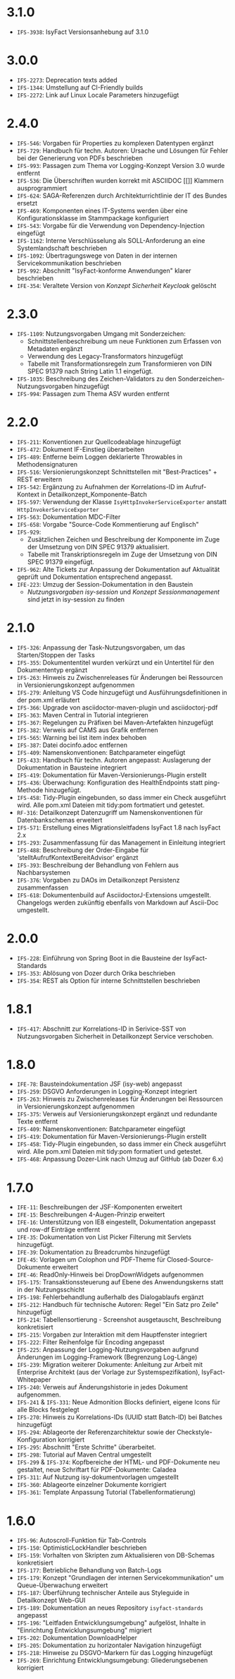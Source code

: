 # 3.1.0
- `IFS-3938`: IsyFact Versionsanhebung auf 3.1.0

# 3.0.0
- `IFS-2273`: Deprecation texts added
- `IFS-1344`: Umstellung auf CI-Friendly builds
- `IFS-2272`: Link auf Linux Locale Parameters hinzugefügt
 
# 2.4.0
- `IFS-546`: Vorgaben für Properties zu komplexen Datentypen ergänzt
- `IFS-729`: Handbuch für techn. Autoren: Ursache und Lösungen für Fehler bei der Generierung von PDFs beschrieben
- `IFS-993`: Passagen zum Thema vor Logging-Konzept Version 3.0 wurde entfernt
- `IFS-536`: Die Überschriften wurden korrekt mit ASCIIDOC [[]] Klammern ausprogrammiert
- `IFS-624`: SAGA-Referenzen durch Architekturrichtlinie der IT des Bundes ersetzt
- `IFS-469`: Komponenten eines IT-Systems werden über eine Konfigurationsklasse im Stammpackage konfiguriert
- `IFS-543`: Vorgabe für die Verwendung von Dependency-Injection eingefügt
- `IFS-1162`: Interne Verschlüsselung als SOLL-Anforderung an eine Systemlandschaft beschrieben
- `IFS-1092`: Übertragungswege von Daten in der internen Servicekommunikation beschrieben
- `IFS-992`: Abschnitt "IsyFact-konforme Anwendungen" klarer beschrieben
- `IFE-354`: Veraltete Version von _Konzept Sicherheit Keycloak_ gelöscht

# 2.3.0
- `IFS-1109`: Nutzungsvorgaben Umgang mit Sonderzeichen:
  - Schnittstellenbeschreibung um neue Funktionen zum Erfassen von Metadaten ergänzt
  - Verwendung des Legacy-Transformators hinzugefügt
  - Tabelle mit Transformationsregeln zum Transformieren von DIN SPEC 91379 nach String Latin 1.1 eingefügt.
- `IFS-1035`: Beschreibung des Zeichen-Validators zu den Sonderzeichen-Nutzungsvorgaben hinzugefügt
- `IFS-994`: Passagen zum Thema ASV wurden entfernt
  
# 2.2.0
- `IFS-211`: Konventionen zur Quellcodeablage hinzugefügt
- `IFS-472`: Dokument IF-Einstieg überarbeiten
- `IFS-489`: Entferne beim Loggen deklarierte Throwables in Methodensignaturen
- `IFS-516`: Versionierungskonzept Schnittstellen mit "Best-Practices" + REST erweitern
- `IFS-542`: Ergänzung zu Aufnahmen der Korrelations-ID im Aufruf-Kontext in Detailkonzept_Komponente-Batch
- `IFS-597`: Verwendung der Klasse `IsyHttpInvokerServiceExporter` anstatt `HttpInvokerServiceExporter`
- `IFS-563`: Dokumentation MDC-Filter
- `IFS-658`: Vorgabe "Source-Code Kommentierung auf Englisch"
- `IFS-929`: 
    - Zusätzlichen Zeichen und Beschreibung der Komponente im Zuge der Umsetzung von DIN SPEC 91379 aktualisiert.
    - Tabelle mit Transkriptionsregeln im Zuge der Umsetzung von DIN SPEC 91379 eingefügt.
- `IFS-962`: Alte Tickets zur Anpassung der Dokumentation auf Aktualität geprüft und Dokumentation entsprechend angepasst.
- `IFE-223`: Umzug der Session-Dokumentation in den Baustein
  - *Nutzungsvorgaben isy-session* und *Konzept Sessionmanagement* sind jetzt in isy-session zu finden

# 2.1.0
- `IFS-326`: Anpassung der Task-Nutzungsvorgaben, um das Starten/Stoppen der Tasks
- `IFS-355`: Dokumententitel wurden verkürzt und ein Untertitel für den Dokumententyp ergänzt
- `IFS-263`: Hinweis zu Zwischenreleases für Änderungen bei Ressourcen in Versionierungskonzept aufgenommen
- `IFS-279`: Anleitung VS Code hinzugefügt und Ausführungsdefinitionen in der pom.xml erläutert
- `IFS-366`: Upgrade von asciidoctor-maven-plugin und asciidoctorj-pdf
- `IFS-363`: Maven Central in Tutorial integrieren
- `IFS-367`: Regelungen zu Präfixen bei Maven-Artefakten hinzugefügt
- `IFS-382`: Verweis auf CAMS aus Grafik entfernen
- `IFS-565`: Warning bei list item index behoben 
- `IFS-387`: Datei docinfo.adoc entfernen
- `IFS-409`: Namenskonventionen: Batchparameter eingefügt
- `IFS-433`: Handbuch für techn. Autoren angepasst: Auslagerung der Dokumentation in Bausteine integriert
- `IFS-419`: Dokumentation für Maven-Versionierungs-Plugin erstellt
- `IFS-436`: Überwachung: Konfiguration des HealthEndpoints statt ping-Methode hinzugefügt.
- `IFS-458`: Tidy-Plugin eingebunden, so dass immer ein Check ausgeführt wird. Alle pom.xml Dateien mit tidy:pom fortmatiert und getestet.
- `RF-316`: Detailkonzept Datenzugriff um Namenskonventionen für Datenbankschemas erweitert
- `IFS-571`: Erstellung eines Migrationsleitfadens IsyFact 1.8 nach IsyFact 2.x
- `IFS-293`: Zusammenfassung für das Management in Einleitung integriert
- `IFS-488`: Beschreibung der Order-Eingabe für 'stelltAufrufKontextBereitAdvisor' ergänzt
- `IFS-393`: Beschreibung der Behandlung von Fehlern aus Nachbarsystemen
- `IFS-376`: Vorgaben zu DAOs im Detailkonzept Persistenz zusammenfassen
- `IFS-618`: Dokumentenbuild auf AsciidoctorJ-Extensions umgestellt. Changelogs werden zukünftig ebenfalls von Markdown auf Ascii-Doc umgestellt.

# 2.0.0
- `IFS-228`: Einführung von Spring Boot in die Bausteine der IsyFact-Standards
- `IFS-353`: Ablösung von Dozer durch Orika beschrieben
- `IFS-354`: REST als Option für interne Schnittstellen beschrieben

# 1.8.1
- `IFS-417`: Abschnitt zur Korrelations-ID in Serivice-SST von Nutzungsvorgaben Sicherheit in Detailkonzept Service verschoben.

# 1.8.0
- `IFE-78`: Bausteindokumentation JSF (isy-web) angepasst
- `IFS-259`: DSGVO Anforderungen in Logging-Konzept integriert
- `IFS-263`: Hinweis zu Zwischenreleases für Änderungen bei Ressourcen in Versionierungskonzept aufgenommen
- `IFS-375`: Verweis auf Versionierungskonzept ergänzt und redundante Texte entfernt
- `IFS-409`: Namenskonventionen: Batchparameter eingefügt
- `IFS-419`: Dokumentation für Maven-Versionierungs-Plugin erstellt
- `IFS-458`: Tidy-Plugin eingebunden, so dass immer ein Check ausgeführt wird. Alle pom.xml Dateien mit tidy:pom formatiert und getestet.
- `IFS-468`: Anpassung Dozer-Link nach Umzug auf GitHub (ab Dozer 6.x)

# 1.7.0
- `IFE-11`: Beschreibungen der JSF-Komponenten erweitert
- `IFE-15`: Beschreibungen 4-Augen-Prinzip erweitert
- `IFE-16`: Unterstützung von IE8 eingestellt, Dokumentation angepasst und row-df Einträge entfernt
- `IFE-35`: Dokumentation von List Picker Filterung mit Servlets hinzugefügt.
- `IFE-39`: Dokumentation zu Breadcrumbs hinzugefügt
- `IFE-45`: Vorlagen um Colophon und PDF-Theme für Closed-Source-Dokumente erweitert
- `IFE-46`: ReadOnly-Hinweis bei DropDownWidgets aufgenommen
- `IFS-175`: Transaktionssteuerung auf Ebene des Anwendungskerns statt in der Nutzungsschicht
- `IFS-198`: Fehlerbehandlung außerhalb des Dialogablaufs ergänzt
- `IFS-212`: Handbuch für technische Autoren: Regel "Ein Satz pro Zeile" hinzugefügt
- `IFS-214`: Tabellensortierung - Screenshot ausgetauscht, Beschreibung konkretisiert
- `IFS-215`: Vorgaben zur Interaktion mit dem Hauptfenster integriert
- `IFS-222`: Filter Reihenfolge für Encoding angepasst
- `IFS-225`: Anpassung der Logging-Nutzungsvorgaben aufgrund Änderungen im Logging-Framework (Begrenzung Log-Länge)
- `IFS-239`: Migration weiterer Dokumente: Anleitung zur Arbeit mit Enterprise Architekt (aus der Vorlage zur Systemspezifikation), IsyFact-Whitepaper
- `IFS-240`: Verweis auf Änderungshistorie in jedes Dokument aufgenommen.
- `IFS-241` & `IFS-331`: Neue Admonition Blocks definiert, eigene Icons für alle Blocks festgelegt
- `IFS-270`: Hinweis zu Korrelations-IDs (UUID statt Batch-ID) bei Batches hinzugefügt
- `IFS-294`: Ablageorte der Referenzarchitektur sowie der Checkstyle-Konfiguration korrigiert
- `IFS-295`: Abschnitt "Erste Schritte" überarbeitet.
- `IFS-298`: Tutorial auf Maven Central umgestellt
- `IFS-299` & `IFS-374`: Kopfbereiche der HTML- und PDF-Dokumente neu gestaltet, neue Schriftart für PDF-Dokumente: Caladea
- `IFS-311`: Auf Nutzung isy-dokumentvorlagen umgestellt
- `IFS-360`: Ablageorte einzelner Dokumente korrigiert
- `IFS-361`: Template Anpassung Tutorial (Tabellenformatierung)

# 1.6.0
- `IFS-96`: Autoscroll-Funktion für Tab-Controls
- `IFS-150`: OptimisticLockHandler beschrieben
- `IFS-159`: Vorhalten von Skripten zum Aktualisieren von DB-Schemas konkretisiert 
- `IFS-177`: Betriebliche Behandlung von Batch-Logs
- `IFS-179`: Konzept "Grundlagen der internen Servicekommunikation" um Queue-Überwachung erweitert
- `IFS-187`: Überführung technischer Anteile aus Styleguide in Detailkonzept Web-GUI
- `IFS-189`: Dokumentation an neues Repository `isyfact-standards` angepasst
- `IFS-196`: "Leitfaden Entwicklungsumgebung" aufgelöst, Inhalte in "Einrichtung Entwicklungsumgebung" migriert
- `IFS-202`: Dokumentation DownloadHelper
- `IFS-205`: Dokumentation zu horizontaler Navigation hinzugefügt
- `IFS-218`: Hinweise zu DSGVO-Markern für das Logging hinzugefügt
- `IFS-269`: Einrichtung Entwicklungsumgebung: Gliederungsebenen korrigiert
